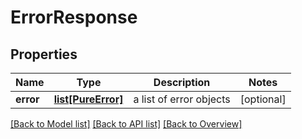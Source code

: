 # ErrorResponse

## Properties
Name | Type | Description | Notes
------------ | ------------- | ------------- | -------------
**error** | [**list[PureError]**](PureError.md) | a list of error objects | [optional] 

[[Back to Model list]](index.md#documentation-for-models) [[Back to API list]](index.md#endpoint-properties) [[Back to Overview]](index.md)



